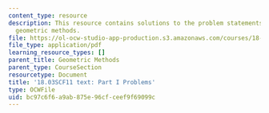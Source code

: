 ```yaml
---
content_type: resource
description: This resource contains solutions to the problem statements related to
  geometric methods.
file: https://ol-ocw-studio-app-production.s3.amazonaws.com/courses/18-03sc-differential-equations-fall-2011/bc97c6f6a9ab875e96cfceef9f69099c_MIT18_03SCF11_ps1_s2q.pdf
file_type: application/pdf
learning_resource_types: []
parent_title: Geometric Methods
parent_type: CourseSection
resourcetype: Document
title: '18.03SCF11 text: Part I Problems'
type: OCWFile
uid: bc97c6f6-a9ab-875e-96cf-ceef9f69099c
---
```

